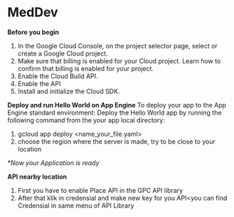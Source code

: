 # MedDev
**Before you begin**
1. In the Google Cloud Console, on the project selector page, select or create a Google Cloud project.
2. Make sure that billing is enabled for your Cloud project. Learn how to confirm that billing is enabled for your project.
3. Enable the Cloud Build API.
4. Enable the API
5. Install and initialize the Cloud SDK.

**Deploy and run Hello World on App Engine**
To deploy your app to the App Engine standard environment:
Deploy the Hello World app by running the following command from the your app local directory:
1. gcloud app deploy <name_your_file.yaml>
2. choose the region where the server is made, try to be close to your location

**Now your Application is ready*

**API nearby location**
1. First you have to enable Place API in the GPC API library
2. After that klik in credensial and make new key for you API<you can find Credensial in same menu of API Library
